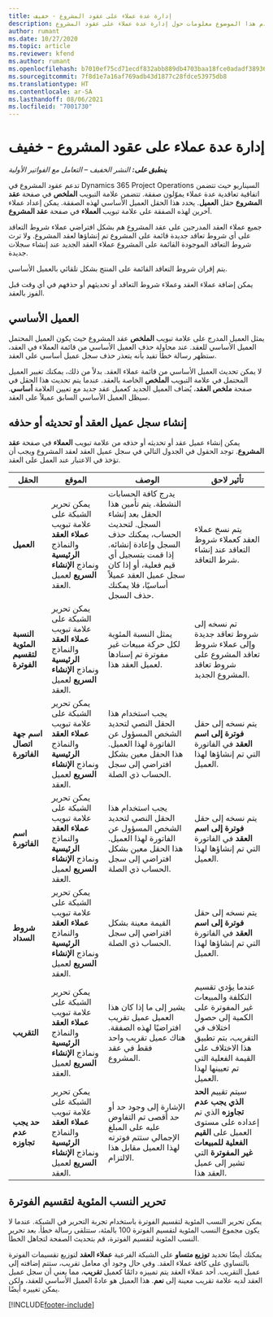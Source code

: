 ```yaml
---
title: إدارة عدة عملاء على عقود المشروع - خفيف
description: يقدم هذا الموضوع معلومات حول إدارة عدة عملاء على عقود المشروع.
author: rumant
ms.date: 10/27/2020
ms.topic: article
ms.reviewer: kfend
ms.author: rumant
ms.openlocfilehash: b7010ef75cd71ecdf832abb889db4703baa18fce0adadf3893621c42002fcab9
ms.sourcegitcommit: 7f8d1e7a16af769adb43d1877c28fdce53975db8
ms.translationtype: HT
ms.contentlocale: ar-SA
ms.lasthandoff: 08/06/2021
ms.locfileid: "7001730"
---
```

# <a name="manage-multiple-customers-on-project-contracts---lite"></a>إدارة عدة عملاء على عقود المشروع - خفيف

_**ينطبق على:** النشر الخفيف – التعامل مع الفواتير الأولية_

تدعم عقود المشروع في Dynamics 365 Project Operations السيناريو حيث تتضمن اتفاقية تعاقدية عدة عملاء يموّلون صفقة. تتضمن علامة التبويب **الملخص** في صفحة **عقد المشروع** حقل **العميل**. يحدد هذا الحقل العميل الأساسي لهذه الصفقة. يمكن إعداد عملاء آخرين لهذه الصفقة على علامة تبويب **العملاء** في صفحة **عقد المشروع**.

جميع عملاء العقد المدرجين على عقد المشروع هم بشكل افتراضي عملاء شروط التعاقد على أي شروط تعاقد جديدة قائمة على المشروع تم إنشاؤها لعقد المشروع. ولا ترث شروط التعاقد الموجودة القائمة على المشروع عملاء العقد الجديد عند إنشاء سجلات جديدة.

يتم إقران شروط التعاقد القائمة على المنتج بشكل تلقائي بالعميل الأساسي.

يمكن إضافة عملاء العقد وعملاء شروط التعاقد أو تحديثهم أو حذفهم في أي وقت قبل الفوز بالعقد.

## <a name="primary-customer"></a>العميل الأساسي

يمثل العميل المدرج على علامة تبويب **الملخص** عقد المشروع حيث يكون العميل المحتمل العميل الأساسي للعقد. عند محاولة حذف العميل الأساسي من قائمة العملاء في العقد، ستظهر رسالة خطأ تفيد بأنه يتعذر حذف سجل عميل أساسي على العقد.

لا يمكن تحديث العميل الأساسي من قائمة عملاء العقد. بدلاً من ذلك، يمكنك تغيير العميل المحتمل في علامة التبويب **الملخص** الخاصة بالعقد. عندما يتم تحديث هذا الحقل في صفحة **ملخص العقد**، يُضاف العميل الجديد كعميل عقد جديد مع تعيين العلامة **أساسي**. سيظل العميل الأساسي السابق عميلاً على العقد.

## <a name="create-update-or-delete-a-contract-customer-record"></a>إنشاء سجل عميل العقد أو تحديثه أو حذفه

يمكن إنشاء عميل عقد أو تحديثه أو حذفه من علامة تبويب **العملاء** في صفحة **عقد المشروع**. توجد الحقول في الجدول التالي في سجل عميل العقد لعقد المشروع ويجب أن تؤخذ في الاعتبار عند العمل على العقد.

| الحقل | الموقع | ‏‏الوصف | تأثير لاحق |
| --- | --- | --- | --- |
| **العميل** | يمكن تحرير الشبكة على علامة تبويب **عملاء العقد** والنماذج **الرئيسية** ونماذج **الإنشاء السريع** لعميل العقد. | يدرج كافة الحسابات النشطة. يتم تأمين هذا الحقل بعد إنشاء السجل. لتحديث الحساب، يمكنك حذف السجل وإعادة إنشائه. إذا قمت بتسجيل أي قيم فعلية، أو إذا كان سجل عميل العقد عميلاً أساسيًا، فلا يمكنك حذف السجل. | يتم نسخ عملاء العقد كعملاء شروط التعاقد عند إنشاء شرط التعاقد. |
| **النسبة المئوية لتقسيم الفوترة** | يمكن تحرير الشبكة على علامة تبويب **عملاء العقد** والنماذج **الرئيسية** ونماذج **الإنشاء السريع** لعميل العقد. | يمثل النسبة المئوية لكل حركة مبيعات غير مفوترة تم إسنادها لعميل العقد هذا. | تم نسخه إلى شروط تعاقد جديدة وإلى عملاء شروط تعاقد المشروع على شروط تعاقد المشروع الجديد. |
| **اسم جهة اتصال الفاتورة** | يمكن تحرير الشبكة على علامة تبويب **عملاء العقد** والنماذج **الرئيسية** ونماذج **الإنشاء السريع** لعميل العقد. | يجب استخدام هذا الحقل النصي لتحديد الشخص المسؤول عن الفاتورة لهذا العميل. هذا الحقل معين بشكل افتراضي إلى سجل الحساب ذي الصلة. | يتم نسخه إلى حقل **فوترة إلى اسم العقد** في الفاتورة التي تم إنشاؤها لهذا العميل. |
| **اسم الفاتورة** | يمكن تحرير الشبكة على علامة تبويب **عملاء العقد** والنماذج **الرئيسية** ونماذج **الإنشاء السريع** لعميل العقد. | يجب استخدام هذا الحقل النصي لتحديد الشخص المسؤول عن الفاتورة لهذا العميل. هذا الحقل معين بشكل افتراضي إلى سجل الحساب ذي الصلة. | يتم نسخه إلى حقل **فوترة إلى اسم العقد** في الفاتورة التي تم إنشاؤها لهذا العميل. |
| **شروط السداد** | يمكن تحرير الشبكة على علامة تبويب **عملاء العقد** والنماذج **الرئيسية** ونماذج **الإنشاء السريع** لعميل العقد. | القيمة معينة بشكل افتراضي إلى سجل الحساب ذي الصلة. | يتم نسخه إلى حقل **فوترة إلى اسم العقد** في الفاتورة التي تم إنشاؤها لهذا العميل. |
| **التقريب** | يمكن تحرير الشبكة على علامة تبويب **عملاء العقد** والنماذج **الرئيسية** ونماذج **الإنشاء السريع** لعميل العقد. | يشير إلى ما إذا كان هذا العميل عميل تقريب افتراضيًا لهذه الصفقة. هناك عميل تقريب واحد فقط في عقد المشروع. | عندما يؤدي تقسيم التكلفة والمبيعات غير المفوترة على الكمية إلى حصول اختلاف في التقريب، بتم تطبيق هذا الاختلاف على القيمة الفعلية التي تم تعيينها لهذا العميل. |
| **حد يجب عدم تجاوزه** | يمكن تحرير الشبكة على علامة تبويب **عملاء العقد** والنماذج **الرئيسية** ونماذج **الإنشاء السريع** لعميل العقد. | الإشارة إلى وجود حد أو حد أقصى تم التفاوض عليه على المبلغ الإجمالي ستتم فوترته لهذا العميل مقابل هذا الالتزام. | سيتم تقييم **الحد الذي يجب عدم تجاوزه** الذي تم إعداده على مستوى العميل على **القيم الفعلية للمبيعات غير المفوترة** التي تشير إلى عميل العقد هذا. |

## <a name="edit-billing-split-percentages"></a>تحرير النسب المئوية لتقسيم الفوترة

يمكن تحرير النسب المئوية لتقسيم الفوترة باستخدام تجربة التحرير في الشبكة. عندما لا يكون مجموع النسب المئوية لتقسيم الفوترة 100 بالمئة، ستتلقى رسالة خطأ. بعد تحرير النسب المئوية لتقسيم الفوترة، قم بتحديث الصفحة لتجاهل الخطأ.

يمكنك أيضًا تحديد **توزيع متساو** على الشبكة الفرعية **عملاء العقد** لتوزيع تقسيمات الفوترة بالتساوي على كافة عملاء العقد. وفي حال وجود أي معامل تقريب، ستتم إضافته إلى عميل التقريب. أحد عملاء العقد يتم تمييزه دائمًا كعميل **تقريب**، مما يعني أن سجل عميل العقد لديه علامة تقريب معينة إلى **نعم**. هذا العميل هو عادةً العميل الأساسي للعقد، ولكن يمكن تغييره أيضًا.


[!INCLUDE[footer-include](../../includes/footer-banner.md)]